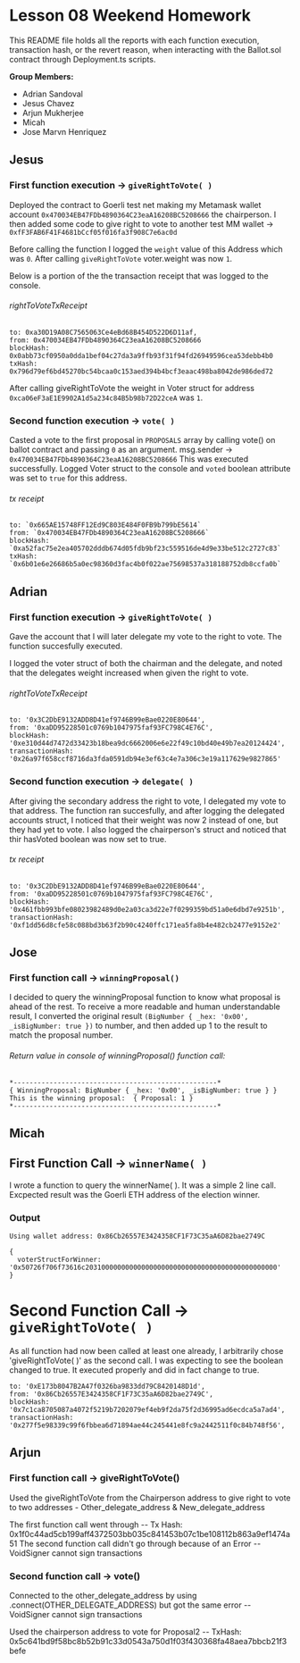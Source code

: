 # Lesson 08 Weekend Homework 

This README file holds all the reports with each function execution, transaction hash, or the revert reason, when 
interacting with the Ballot.sol contract through Deployment.ts scripts.

**Group Members:**

- Adrian Sandoval
- Jesus Chavez
- Arjun Mukherjee
- Micah
- Jose Marvn Henriquez


## Jesus

### First function execution -> `giveRightToVote( )`

Deployed the contract to Goerli test net making my Metamask wallet account `0x470034EB47FDb4890364C23eaA16208BC5208666` the 
chairperson. I then added some code to give right to vote to another test MM wallet -> `0xfF3FAB6F41F4681bCcf05f016fa3f908C7e6ac0d`

Before calling the function I logged the `weight` value of this Address which was `0`. After calling `giveRightToVote` voter.weight was now `1`.

Below is a portion of the the transaction receipt that was logged to the console.

###### rightToVoteTxReceipt
```
to: 0xa30D19A08C7565063Ce4eBd68B454D522D6D11af,
from: 0x470034EB47FDb4890364C23eaA16208BC5208666
blockHash: 0x0abb73cf0950a0dda1bef04c27da3a9ffb93f31f94fd26949596cea53debb4b0
txHash: 0x796d79ef6bd45270bc54bcaa0c153aed394b4bcf3eaac498ba8042de986ded72
```
After calling giveRightToVote the weight in Voter struct for address `0xca06eF3aE1E9902A1d5a234c84B5b98b72D22ceA` was `1`.


### Second function execution -> `vote( )`

Casted a vote to the first proposal in `PROPOSALS` array by calling vote() on ballot contract and passing `0` as an argument.
msg.sender -> `0x470034EB47FDb4890364C23eaA16208BC5208666`
This was executed successfully. Logged Voter struct to the console and `voted` boolean attribute was set to `true` for this address.

###### tx receipt
```
to: `0x665AE15748FF12Ed9C803E484F0FB9b799bE5614`
from: `0x470034EB47FDb4890364C23eaA16208BC5208666`
blockHash: `0xa52fac75e2ea405702dddb674d05fdb9bf23c559516de4d9e33be512c2727c83`
txHash: `0x6b01e6e26686b5a0ec98360d3fac4b0f022ae75698537a318188752db8ccfa0b`
```
## Adrian

### First function execution -> `giveRightToVote( )`

Gave the account that I will later delegate my vote to the right to vote. The function succesfully executed. 

I logged the voter struct of both the chairman and the delegate, and noted that the delegates weight increased when given the right to vote. 

###### rightToVoteTxReceipt
```
to: '0x3C2DbE9132ADD8D41ef9746B99eBae0220E80644',
from: '0xaDD95228501c0769b1047975faf93FC798C4E76C',
blockHash: '0xe310d44d7472d33423b18bea9dc6662006e6e22f49c10bd40e49b7ea20124424',
transactionHash: '0x26a97f658ccf8716da3fda0591db94e3ef63c4e7a306c3e19a117629e9827865'
```
### Second function execution -> `delegate( )`

After giving the secondary address the right to vote, I delegated my vote to that address. The function ran succesfully, and after logging the delegated accounts struct, I noticed that their weight was now 2 instead of one, but they had yet to vote. I also logged the chairperson's struct and noticed that thir hasVoted boolean was now set to true. 

###### tx receipt
```
to: '0x3C2DbE9132ADD8D41ef9746B99eBae0220E80644',
from: '0xaDD95228501c0769b1047975faf93FC798C4E76C',
blockHash: '0x461fbb993bfe08023982489d0e2a03ca3d22e7f0299359bd51a0e6dbd7e9251b',
transactionHash: '0xf1dd56d8cfe58c088bd3b63f2b90c4240ffc171ea5fa8b4e482cb2477e9152e2'
```
## Jose

### First function call -> `winningProposal()`

I decided to query the winningProposal function to know what proposal is ahead of the rest. To receive a more readable and human understandable result, I converted the original result `(BigNumber { _hex: '0x00', _isBigNumber: true })` to number, and then added up 1 to the result to match the proposal number.

###### Return value in console of winningProposal() function call:
```
*---------------------------------------------------*
{ WinningProposal: BigNumber { _hex: '0x00', _isBigNumber: true } }
This is the winning proposal:  { Proposal: 1 }
*---------------------------------------------------*
```

## Micah

## First Function Call -> `winnerName( )`

I wrote a function to query the winnerName( ). It was a simple 2 line call. Excpected result was the Goerli ETH address of the election winner.

### Output
```
Using wallet address: 0x86Cb26557E3424358CF1F73C35aA6D82bae2749C

{
  voterStructForWinner: '0x50726f706f73616c203100000000000000000000000000000000000000000000'
}
```

# Second Function Call -> `giveRightToVote( )`
As all function had now been called at least one already, I arbitrarily chose 'giveRightToVote( )' as the second call. I was expecting to see the boolean changed to true. It executed properly and did in fact change to true.

```
to: '0xE173b8047B2A47f0326ba9833dd79C8420148D1d',
from: '0x86Cb26557E3424358CF1F73C35aA6D82bae2749C',
blockHash: '0x7c1ca8705087a4072f5219b7202079ef4eb9f2da75f2d36995ad6ecdca5a7ad4',
transactionHash: '0x277f5e98339c99f6fbbea6d71894ae44c245441e8fc9a2442511f0c84b748f56',
```

## Arjun

### First function call -> giveRightToVote()

Used the giveRightToVote from the Chairperson address to give right to vote to two addresses - Other_delegate_address & New_delegate_address

The first function call went through -- Tx Hash: 0x1f0c44ad5cb199aff4372503bb035c841453b07c1be108112b863a9ef1474a51
The second function call didn't go through because of an Error -- VoidSigner cannot sign transactions

### Second function call -> vote()

Connected to the other_delegate_address by using .connect(OTHER_DELEGATE_ADDRESS) but got the same error -- VoidSigner cannot sign transactions

Used the chairperson address to vote for Proposal2 -- TxHash: 0x5c641bd9f58bc8b52b91c33d0543a750d1f03f430368fa48aea7bbcb21f3befe